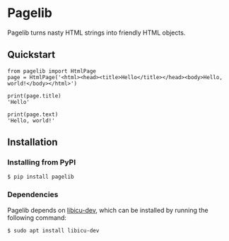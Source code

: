 # Pagelib
Pagelib turns nasty HTML strings into friendly HTML objects.

## Quickstart
```
from pagelib import HtmlPage
page = HtmlPage('<html><head><title>Hello</title></head><body>Hello, world!</body></html>')

print(page.title)
'Hello'

print(page.text)
'Hello, world!'
```

## Installation

### Installing from PyPI
```
$ pip install pagelib
```

### Dependencies
Pagelib depends on [libicu-dev](https://packages.debian.org/sid/libicu-dev), which can be installed by running the following command:

```
$ sudo apt install libicu-dev

```
